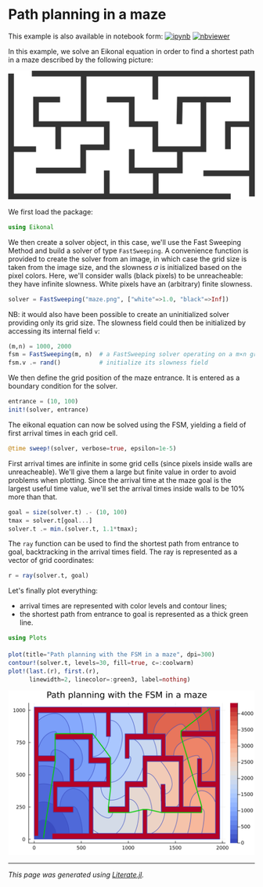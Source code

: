 # Path planning in a maze

This example is also available in notebook form:
[![ipynb](https://img.shields.io/badge/download-ipynb-blue)](docs/maze/maze.ipynb)
[![nbviewer](https://img.shields.io/badge/show-nbviewer-blue.svg)](https://nbviewer.jupyter.org/github/triscale-innov/Eikonal.jl/blob/main/docs/maze/maze.ipynb)

In this example, we solve an Eikonal equation in order to find a shortest path
in a maze described by the following picture:

![](maze.png)

We first load the package:

````julia
using Eikonal
````

We then create a solver object, in this case, we'll use the Fast Sweeping
Method and build a solver of type `FastSweeping`. A convenience function is
provided to create the solver from an image, in which case the grid size is
taken from the image size, and the slowness $\sigma$ is initialized based on
the pixel colors. Here, we'll consider walls (black pixels) to be
unreacheable: they have infinite slowness. White pixels have an (arbitrary)
finite slowness.

````julia
solver = FastSweeping("maze.png", ["white"=>1.0, "black"=>Inf])
````

NB: it would also have been possible to create an uninitialized solver providing only its grid size. The slowness field could then be initialized by accessing its internal field `v`:
```julia
(m,n) = 1000, 2000
fsm = FastSweeping(m, n)  # a FastSweeping solver operating on a m×n grid
fsm.v .= rand()           # initialize its slowness field
```

We then define the grid position of the maze entrance. It is entered as a boundary condition for the solver.

````julia
entrance = (10, 100)
init!(solver, entrance)
````

The eikonal equation can now be solved using the FSM, yielding a field of
first arrival times in each grid cell.

````julia
@time sweep!(solver, verbose=true, epsilon=1e-5)
````

First arrival times are infinite in some grid cells (since pixels inside walls
are unreacheable). We'll give them a large but finite value in order to avoid
problems when plotting. Since the arrival time at the maze goal is the largest
useful time value, we'll set the arrival times inside walls to be 10% more than that.

````julia
goal = size(solver.t) .- (10, 100)
tmax = solver.t[goal...]
solver.t .= min.(solver.t, 1.1*tmax);
````

The `ray` function can be used to find the shortest path from entrance to
goal, backtracking in the arrival times field. The ray is represented as a vector of grid coordinates:

````julia
r = ray(solver.t, goal)
````

Let's finally plot everything:

- arrival times are represented with color levels and contour lines;
- the shortest path from entrance to goal is represented as a thick green line.

````julia
using Plots

plot(title="Path planning with the FSM in a maze", dpi=300)
contour!(solver.t, levels=30, fill=true, c=:coolwarm)
plot!(last.(r), first.(r),
      linewidth=2, linecolor=:green3, label=nothing)
````

![](path.png)

---

*This page was generated using [Literate.jl](https://github.com/fredrikekre/Literate.jl).*

